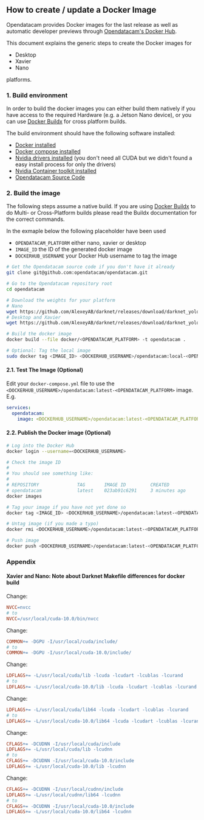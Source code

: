 ## How to create / update a Docker Image

Opendatacam provides Docker images for the last release as well as automatic developer previews through [Opendatacam's Docker Hub](https://hub.docker.com/r/opendatacam/opendatacam).

This document explains the generic steps to create the Docker images for

- Desktop
- Xavier
- Nano

platforms.

### 1. Build environment

In order to build the docker images you can either build them natively if you have access to the required Hardware (e.g. a Jetson Nano device), or you can use [Docker Buildx](https://docs.docker.com/buildx/working-with-buildx/) for cross platform builds.

The build environment should have the following software installed:

- [Docker installed](https://docs.docker.com/install/linux/docker-ce/ubuntu/)
- [Docker compose installed](https://docs.docker.com/compose/install/)
- [Nvidia drivers installed](https://developer.nvidia.com/cuda-downloads) (you don't need all CUDA but we didn't found a easy install process for only the drivers)
- [Nvidia Container toolkit installed](https://github.com/NVIDIA/nvidia-docker)
- [Opendatacam Source Code](https://github.com/opendatacam/opendatacam)

### 2. Build the image

The following steps assume a native build.
If you are using [Docker Buildx](https://docs.docker.com/buildx/working-with-buildx/) to do Multi- or Cross-Platform builds please read the Buildx documentation for the correct commands.

In the exmaple below the following placeholder have been used

- `OPENDATACAM_PLATFORM` either nano, xavier or desktop
- `IMAGE_ID` the ID of the generated docker image
- `DOCKERHUB_USERNAME` your Docker Hub username to tag the image

```bash
# Get the Opendatacam source code if you don't have it already
git clone git@github.com:opendatacam/opendatacam.git

# Go to the Opendatacam repository root
cd opendatacam

# Download the weights for your platform
# Nano
wget https://github.com/AlexeyAB/darknet/releases/download/darknet_yolo_v4_pre/yolov4-tiny.weights
# Desktop and Xavier
wget https://github.com/AlexeyAB/darknet/releases/download/darknet_yolo_v3_optimal/yolov4.weights

# Build the docker image
docker build --file docker/<OPENDATACAM_PLATFORM> -t opendatacam .

# Optional: Tag the local image
sudo docker tag <IMAGE_ID> <DOCKERHUB_USERNAME>/opendatacam:local-<OPENDATACAM_PLATFORM>
```

#### 2.1. Test The Image (Optional)

Edit your `docker-compose.yml` file to use the `<DOCKERHUB_USERNAME>/opendatacam:latest-<OPENDATACAM_PLATFORM>` image.
E.g.

```yaml
services:
  opendatacam:
    image: <DOCKERHUB_USERNAME>/opendatacam:latest-<OPENDATACAM_PLATFORM>
```

#### 2.2. Publish the Docker image (Optional)

```bash
# Log into the Docker Hub
docker login --username=<DOCKERHUB_USERNAME>

# Check the image ID
#
# You should see something like:
#
# REPOSITORY              TAG       IMAGE ID         CREATED           SIZE
# opendatacam             latest    023ab91c6291     3 minutes ago     1.975 GB
docker images

# Tag your image if you have not yet done so
docker tag <IMAGE_ID> <DOCKERHUB_USERNAME>/opendatacam:latest-<OPENDATACAM_PLATFORM>

# Untag image (if you made a typo)
docker rmi <DOCKERHUB_USERNAME>/opendatacam:latest-<OPENDATACAM_PLATFORM>

# Push image
docker push <DOCKERHUB_USERNAME>/opendatacam:latest-<OPENDATACAM_PLATFORM>
```

### Appendix

#### Xavier and Nano: Note about Darknet Makefile differences for docker build

Change:

```Makefile
NVCC=nvcc
# to
NVCC=/usr/local/cuda-10.0/bin/nvcc
```

Change:

```Makefile
COMMON+= -DGPU -I/usr/local/cuda/include/
# to
COMMON+= -DGPU -I/usr/local/cuda-10.0/include/
```
Change:

```Makefile
LDFLAGS+= -L/usr/local/cuda/lib -lcuda -lcudart -lcublas -lcurand
# to
LDFLAGS+= -L/usr/local/cuda-10.0/lib -lcuda -lcudart -lcublas -lcurand
```
Change:

```Makefile
LDFLAGS+= -L/usr/local/cuda/lib64 -lcuda -lcudart -lcublas -lcurand
# to
LDFLAGS+= -L/usr/local/cuda-10.0/lib64 -lcuda -lcudart -lcublas -lcurand
```

Change:

```Makefile
CFLAGS+= -DCUDNN -I/usr/local/cuda/include
LDFLAGS+= -L/usr/local/cuda/lib -lcudnn
# to
CFLAGS+= -DCUDNN -I/usr/local/cuda-10.0/include
LDFLAGS+= -L/usr/local/cuda-10.0/lib -lcudnn
```

Change:

```Makefile
CFLAGS+= -DCUDNN -I/usr/local/cudnn/include
LDFLAGS+= -L/usr/local/cudnn/lib64 -lcudnn
# to
CFLAGS+= -DCUDNN -I/usr/local/cuda-10.0/include
LDFLAGS+= -L/usr/local/cuda-10.0/lib64 -lcudnn
```
